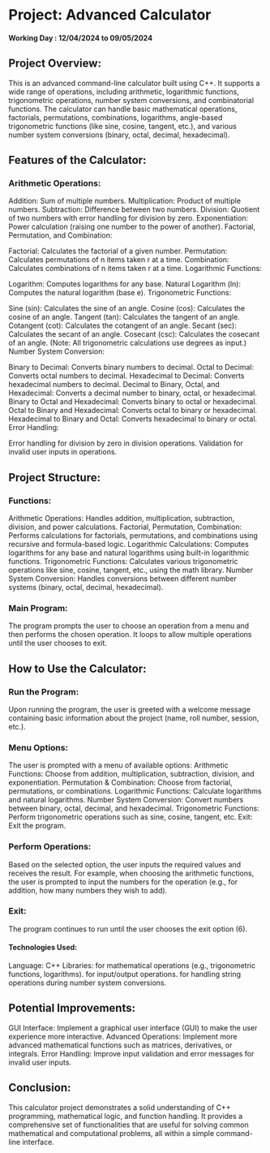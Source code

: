 # Project: Advanced Calculator
#### Working Day : 12/04/2024 to 09/05/2024
 ## Project Overview:
This is an advanced command-line calculator built using C++. It supports a wide range of operations, including arithmetic, logarithmic functions, trigonometric operations, number system conversions, and combinatorial functions. The calculator can handle basic mathematical operations, factorials, permutations, combinations, logarithms, angle-based trigonometric functions (like sine, cosine, tangent, etc.), and various number system conversions (binary, octal, decimal, hexadecimal).

## Features of the Calculator:
### Arithmetic Operations:

Addition: Sum of multiple numbers.
Multiplication: Product of multiple numbers.
Subtraction: Difference between two numbers.
Division: Quotient of two numbers with error handling for division by zero.
Exponentiation: Power calculation (raising one number to the power of another).
Factorial, Permutation, and Combination:

Factorial: Calculates the factorial of a given number.
Permutation: Calculates permutations of n items taken r at a time.
Combination: Calculates combinations of n items taken r at a time.
Logarithmic Functions:

Logarithm: Computes logarithms for any base.
Natural Logarithm (ln): Computes the natural logarithm (base e).
Trigonometric Functions:

Sine (sin): Calculates the sine of an angle.
Cosine (cos): Calculates the cosine of an angle.
Tangent (tan): Calculates the tangent of an angle.
Cotangent (cot): Calculates the cotangent of an angle.
Secant (sec): Calculates the secant of an angle.
Cosecant (csc): Calculates the cosecant of an angle.
(Note: All trigonometric calculations use degrees as input.)
Number System Conversion:

Binary to Decimal: Converts binary numbers to decimal.
Octal to Decimal: Converts octal numbers to decimal.
Hexadecimal to Decimal: Converts hexadecimal numbers to decimal.
Decimal to Binary, Octal, and Hexadecimal: Converts a decimal number to binary, octal, or hexadecimal.
Binary to Octal and Hexadecimal: Converts binary to octal or hexadecimal.
Octal to Binary and Hexadecimal: Converts octal to binary or hexadecimal.
Hexadecimal to Binary and Octal: Converts hexadecimal to binary or octal.
Error Handling:

Error handling for division by zero in division operations.
Validation for invalid user inputs in operations.

## Project Structure:
### Functions:

Arithmetic Operations: Handles addition, multiplication, subtraction, division, and power calculations.
Factorial, Permutation, Combination: Performs calculations for factorials, permutations, and combinations using recursive and formula-based logic.
Logarithmic Calculations: Computes logarithms for any base and natural logarithms using built-in logarithmic functions.
Trigonometric Functions: Calculates various trigonometric operations like sine, cosine, tangent, etc., using the math library.
Number System Conversion: Handles conversions between different number systems (binary, octal, decimal, hexadecimal).
### Main Program:
The program prompts the user to choose an operation from a menu and then performs the chosen operation.
It loops to allow multiple operations until the user chooses to exit.
## How to Use the Calculator:
### Run the Program:
Upon running the program, the user is greeted with a welcome message containing basic information about the project (name, roll number, session, etc.).

### Menu Options:
The user is prompted with a menu of available options:
Arithmetic Functions: Choose from addition, multiplication, subtraction, division, and exponentiation.
Permutation & Combination: Choose from factorial, permutations, or combinations.
Logarithmic Functions: Calculate logarithms and natural logarithms.
Number System Conversion: Convert numbers between binary, octal, decimal, and hexadecimal.
Trigonometric Functions: Perform trigonometric operations such as sine, cosine, tangent, etc.
Exit: Exit the program.
### Perform Operations:
Based on the selected option, the user inputs the required values and receives the result.
For example, when choosing the arithmetic functions, the user is prompted to input the numbers for the operation (e.g., for addition, how many numbers they wish to add).
### Exit:
The program continues to run until the user chooses the exit option (6).
#### Technologies Used:
Language: C++
Libraries:
<cmath> for mathematical operations (e.g., trigonometric functions, logarithms).
<iostream> for input/output operations.
<string> for handling string operations during number system conversions.
## Potential Improvements:
GUI Interface: Implement a graphical user interface (GUI) to make the user experience more interactive.
Advanced Operations: Implement more advanced mathematical functions such as matrices, derivatives, or integrals.
Error Handling: Improve input validation and error messages for invalid user inputs.
## Conclusion:
This calculator project demonstrates a solid understanding of C++ programming, mathematical logic, and function handling. It provides a comprehensive set of functionalities that are useful for solving common mathematical and computational problems, all within a simple command-line interface.

